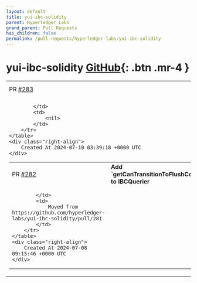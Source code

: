 ```yaml
---
layout: default
title: yui-ibc-solidity
parent: Hyperledger Labs
grand_parent: Pull Requests
has_children: false
permalink: /pull-requests/hyperledger-labs/yui-ibc-solidity
---
```


# yui-ibc-solidity <span class="fs-3 right-align">[GitHub](https://github.com/hyperledger-labs/yui-ibc-solidity){: .btn .mr-4 }</span>


<div>
    <table>
        <tr>
            <td>
                PR <a href="https://github.com/hyperledger-labs/yui-ibc-solidity/pull/283" class=".btn">#283</a>
            </td>
            <td>
                <b>
                    Introduce slither
                </b>
            </td>
        </tr>
        <tr>
            <td>
                
            </td>
            <td>
                <nil>
            </td>
        </tr>
    </table>
    <div class="right-align">
        Created At 2024-07-10 03:39:18 +0000 UTC
    </div>
</div>

<div>
    <table>
        <tr>
            <td>
                PR <a href="https://github.com/hyperledger-labs/yui-ibc-solidity/pull/282" class=".btn">#282</a>
            </td>
            <td>
                <b>
                    Add `getCanTransitionToFlushComplete` to IBCQuerier 
                </b>
            </td>
        </tr>
        <tr>
            <td>
                
            </td>
            <td>
                Moved from https://github.com/hyperledger-labs/yui-ibc-solidity/pull/281
            </td>
        </tr>
    </table>
    <div class="right-align">
        Created At 2024-07-08 09:15:46 +0000 UTC
    </div>
</div>

